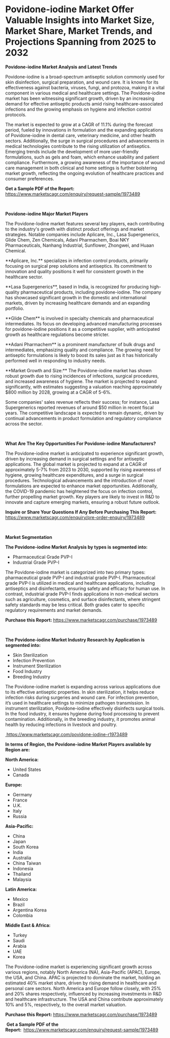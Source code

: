<p><h1>Povidone-iodine Market Offer Valuable Insights into Market Size, Market Share, Market Trends, and Projections Spanning from 2025 to 2032</h1></p><p><strong>Povidone-iodine Market Analysis and Latest Trends</strong></p>
<p><p>Povidone-iodine is a broad-spectrum antiseptic solution commonly used for skin disinfection, surgical preparation, and wound care. It is known for its effectiveness against bacteria, viruses, fungi, and protozoa, making it a vital component in various medical and healthcare settings. The Povidone-iodine market has been witnessing significant growth, driven by an increasing demand for effective antiseptic products amid rising healthcare-associated infections and the growing emphasis on hygiene and infection control protocols.</p><p>The market is expected to grow at a CAGR of 11.1% during the forecast period, fueled by innovations in formulation and the expanding applications of Povidone-iodine in dental care, veterinary medicine, and other health sectors. Additionally, the surge in surgical procedures and advancements in medical technologies contribute to the rising utilization of antiseptics. Emerging trends include the development of more user-friendly formulations, such as gels and foam, which enhance usability and patient compliance. Furthermore, a growing awareness of the importance of wound care management in both clinical and home settings is further bolstering market growth, reflecting the ongoing evolution of healthcare practices and consumer preferences.</p></p>
<p><strong>Get a Sample PDF of the Report:&nbsp;</strong> <a href="https://www.marketscagr.com/enquiry/request-sample/1973489?utm_campaign=3056&utm_medium=2&utm_source=Github&utm_content=ia&utm_term=19042025&utm_id=povidone-iodine">https://www.marketscagr.com/enquiry/request-sample/1973489</a></p>
<p>&nbsp;</p>
<p><strong>Povidone-iodine Major Market Players</strong></p>
<p><p>The Povidone-Iodine market features several key players, each contributing to the industry's growth with distinct product offerings and market strategies. Notable companies include Aplicare, Inc., Lasa Supergenerics, Glide Chem, Zen Chemicals, Adani Pharmachem, Boai NKY Pharmaceuticals, Nanhang Industrial, Sunflower, Zhongwei, and Huaan Chemical.</p><p>**Aplicare, Inc.** specializes in infection control products, primarily focusing on surgical prep solutions and antiseptics. Its commitment to innovation and quality positions it well for consistent growth in the healthcare sector. </p><p>**Lasa Supergenerics**, based in India, is recognized for producing high-quality pharmaceutical products, including povidone-iodine. The company has showcased significant growth in the domestic and international markets, driven by increasing healthcare demands and an expanding portfolio.</p><p>**Glide Chem** is involved in specialty chemicals and pharmaceutical intermediates. Its focus on developing advanced manufacturing processes for povidone-iodine positions it as a competitive supplier, with anticipated growth as healthcare regulations become stricter.</p><p>**Adani Pharmachem** is a prominent manufacturer of bulk drugs and intermediates, emphasizing quality and compliance. The growing need for antiseptic formulations is likely to boost its sales just as it has historically performed well in responding to industry needs.</p><p>**Market Growth and Size:** The Povidone-iodine market has shown robust growth due to rising incidences of infections, surgical procedures, and increased awareness of hygiene. The market is projected to expand significantly, with estimates suggesting a valuation reaching approximately $800 million by 2028, growing at a CAGR of 5-6%.</p><p>Some companies' sales revenue reflects their success; for instance, Lasa Supergenerics reported revenues of around $50 million in recent fiscal years. The competitive landscape is expected to remain dynamic, driven by continual advancements in product formulation and regulatory compliance across the sector.</p></p>
<p>&nbsp;</p>
<p><strong>What Are The Key Opportunities For Povidone-iodine Manufacturers?</strong></p>
<p><p>The Povidone-iodine market is anticipated to experience significant growth, driven by increasing demand in surgical settings and for antiseptic applications. The global market is projected to expand at a CAGR of approximately 5-7% from 2023 to 2030, supported by rising awareness of hygiene, growing healthcare expenditures, and a surge in surgical procedures. Technological advancements and the introduction of novel formulations are expected to enhance market opportunities. Additionally, the COVID-19 pandemic has heightened the focus on infection control, further propelling market growth. Key players are likely to invest in R&D to innovate and capture emerging markets, ensuring a robust future outlook.</p></p>
<p><strong>Inquire or Share Your Questions If Any Before Purchasing This Report:</strong> <a href="https://www.marketscagr.com/enquiry/pre-order-enquiry/1973489?utm_campaign=3056&utm_medium=2&utm_source=Github&utm_content=ia&utm_term=19042025&utm_id=povidone-iodine">https://www.marketscagr.com/enquiry/pre-order-enquiry/1973489</a></p>
<p>&nbsp;</p>
<p><strong>Market Segmentation</strong></p>
<p><strong>The Povidone-iodine Market Analysis by types is segmented into:</strong></p>
<p><ul><li>Pharmaceutical Grade PVP-I</li><li>Industrial Grade PVP-I</li></ul></p>
<p><p>The Povidone-iodine market is categorized into two primary types: pharmaceutical grade PVP-I and industrial grade PVP-I. Pharmaceutical grade PVP-I is utilized in medical and healthcare applications, including antiseptics and disinfectants, ensuring safety and efficacy for human use. In contrast, industrial grade PVP-I finds applications in non-medical sectors such as agriculture, cosmetics, and surface disinfectants, where stringent safety standards may be less critical. Both grades cater to specific regulatory requirements and market demands.</p></p>
<p><strong>Purchase this Report:&nbsp;</strong><a href="https://www.marketscagr.com/purchase/1973489?utm_campaign=3056&utm_medium=2&utm_source=Github&utm_content=ia&utm_term=19042025&utm_id=povidone-iodine">https://www.marketscagr.com/purchase/1973489</a></p>
<p>&nbsp;</p>
<p><strong>The Povidone-iodine Market Industry Research by Application is segmented into:</strong></p>
<p><ul><li>Skin Sterilization</li><li>Infection Prevention</li><li>Instrument Sterilization</li><li>Food Industry</li><li>Breeding Industry</li></ul></p>
<p><p>The Povidone-iodine market is expanding across various applications due to its effective antiseptic properties. In skin sterilization, it helps reduce infection risks during surgeries and wound care. For infection prevention, it’s used in healthcare settings to minimize pathogen transmission. In instrument sterilization, Povidone-iodine effectively disinfects surgical tools. In the food industry, it ensures hygiene during food processing to prevent contamination. Additionally, in the breeding industry, it promotes animal health by reducing infections in livestock and poultry.</p></p>
<p><a href="https://www.marketscagr.com/povidone-iodine-r1973489?utm_campaign=3056&utm_medium=2&utm_source=Github&utm_content=ia&utm_term=19042025&utm_id=povidone-iodine">&nbsp;https://www.marketscagr.com/povidone-iodine-r1973489</a></p>
<p><strong>In terms of Region, the Povidone-iodine Market Players available by Region are:</strong></p>
<p>
    <p> <strong> North America: </strong>
        <ul>
            <li>United States</li>
            <li>Canada</li>
        </ul>
        </p> 
    <p> <strong> Europe: </strong>
        <ul>
            <li>Germany</li>
            <li>France</li>
            <li>U.K.</li>
            <li>Italy</li>
            <li>Russia</li>
        </ul>
        </p> 
    <p> <strong> Asia-Pacific: </strong>
        <ul>
            <li>China</li>
            <li>Japan</li>
            <li>South Korea</li>
            <li>India</li>
            <li>Australia</li>
            <li>China Taiwan</li>
            <li>Indonesia</li>
            <li>Thailand</li>
            <li>Malaysia</li>
        </ul>
        </p> 
    <p> <strong> Latin America: </strong>
        <ul>
            <li>Mexico</li>
            <li>Brazil</li>
            <li>Argentina Korea</li>
            <li>Colombia</li>
        </ul>
        </p> 
    <p> <strong> Middle East & Africa: </strong>
        <ul>
            <li>Turkey</li>
            <li>Saudi</li>
            <li>Arabia</li>
            <li>UAE</li>
            <li>Korea</li>
        </ul>
    </p>
    </p>
<p><p>The Povidone-iodine market is experiencing significant growth across various regions, notably North America (NA), Asia-Pacific (APAC), Europe, the USA, and China. APAC is projected to dominate the market, holding an estimated 40% market share, driven by rising demand in healthcare and personal care sectors. North America and Europe follow closely, with 25% and 20% shares respectively, influenced by increasing investments in R&D and healthcare infrastructure. The USA and China contribute approximately 10% and 5%, respectively, to the overall market valuation.</p></p>
<p><strong>Purchase this Report: </strong><a href="https://www.marketscagr.com/purchase/1973489?utm_campaign=3056&utm_medium=2&utm_source=Github&utm_content=ia&utm_term=19042025&utm_id=povidone-iodine">https://www.marketscagr.com/purchase/1973489</a></p>
<p>&nbsp;<strong>Get a Sample PDF of the Report:&nbsp;&nbsp;</strong><a href="https://www.marketscagr.com/enquiry/request-sample/1973489?utm_campaign=3056&utm_medium=2&utm_source=Github&utm_content=ia&utm_term=19042025&utm_id=povidone-iodine">https://www.marketscagr.com/enquiry/request-sample/1973489</a></p>
<p><strong></strong></p>
<p><p></p><p></p><p></p></p>